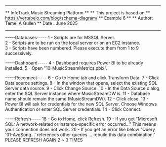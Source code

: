*********************************************
** InfoTrack Music Streaming Platform
** 
** This project is based on 
** https://vertabelo.com/blog/schema-diagram/
** Example 6
**
** Author: Temel A Gullen
** Date  : June 2025
*********************************************

-----Databases-----
1  - Scripts are for MSSQL Server.  
2  - Scripts are to be run on the local server or on an EC2 instance.  
3  - Scripts have been numbered. Please execute them from 1 to 9 successively.  

-----Dashboard-----
4  - Dashboard requires Power BI to be already installed.
5  - Open "10-MusicStreamMetrics.pbix".

-----Reconnect-----
6  - Go to Home tab and click Transform Data.
7  - Click Data source settings.
8  - In the window that opens, select the existing SQL Server data source.
9  - Click Change Source.
10 - In the Data Source dialog, enter the SQL Server instance where MusicStreamDW is. 
11 - Database name should remain the same (MusicStreamDW).
12 - Click close.
13 - Power BI will ask for credentials for the new SQL Server.
     Choose Windows Authentication or enter SQL Server credentials.
14 - Click Connect.

-----Refresh-----
18 - Go to Home, click Refresh.
19 - If you get "Microsoft SQL: A network-related or instance-specific error occurred..."
     This means your connection does not work.
20 - If you get an error like below 
     "Query '01-AvgSong...' references other queries ... rebuild this data combination."
     PLEASE REFRESH AGAIN 2 ~ 3 TIMES
